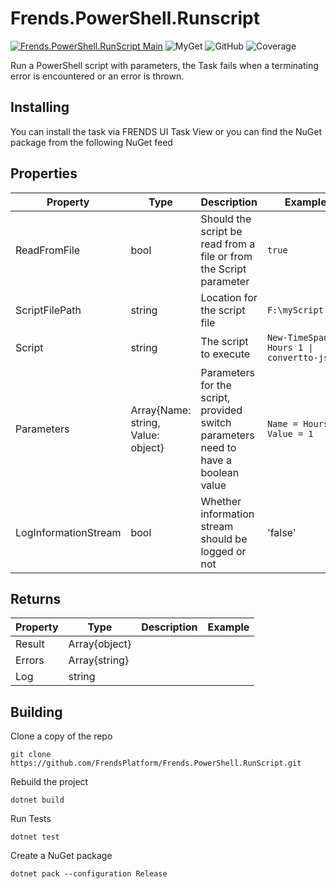 # Frends.PowerShell.Runscript

[![Frends.PowerShell.RunScript Main](https://github.com/FrendsPlatform/Frends.PowerShell/actions/workflows/RunScript_build_and_test_on_main.yml/badge.svg)](https://github.com/FrendsPlatform/Frends.PowerShell/actions/workflows/RunScript_build_and_test_on_main.yml)
![MyGet](https://img.shields.io/myget/frends-tasks/v/Frends.PowerShell.RunScript?label=NuGet)
![GitHub](https://img.shields.io/github/license/FrendsPlatform/Frends.PowerShell?label=License)
![Coverage](https://app-github-custom-badges.azurewebsites.net/Badge?key=FrendsPlatform/Frends.PowerShell/Frends.PowerShell.RunScript|main)

Run a PowerShell script with parameters, the Task fails when a terminating error is encountered or an error is thrown.

## Installing

You can install the task via FRENDS UI Task View or you can find the NuGet package from the following NuGet feed


## Properties

| Property             | Type                               | Description                                                                             | Example                                                  |
| -------------------- | ---------------------------------- | --------------------------------------------------------------------------------------- | -------------------------------------------------------- |
| ReadFromFile         | bool                               | Should the script be read from a file or from the Script parameter                      | `true`                                                   |
| ScriptFilePath       | string                             | Location for the script file                                                            | `F:\myScript.ps1`                                        |
| Script               | string                             | The script to execute                                                                   | `New-TimeSpan -Hours 1 \| convertto-json`                |
| Parameters           | Array{Name: string, Value: object} | Parameters for the script, provided switch parameters need to have a boolean value      | `Name = Hours, Value = 1`                                |
| LogInformationStream | bool                               | Whether information stream should be logged or not                               | 'false'                    |


## Returns

| Property          | Type                               | Description                                                                         | Example                    |
| ----------------- | ---------------------------------- | ----------------------------------------------------------------------------------- | -------------------------- |
| Result | Array{object} |  |  |
| Errors | Array{string} |  |  |
| Log | string |  |  |



## Building

Clone a copy of the repo

`git clone https://github.com/FrendsPlatform/Frends.PowerShell.RunScript.git`

Rebuild the project

`dotnet build`

Run Tests

`dotnet test`

Create a NuGet package

`dotnet pack --configuration Release`
